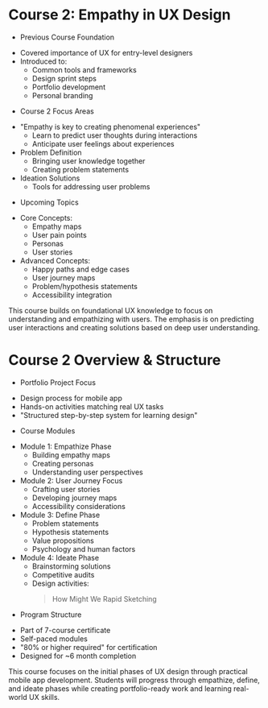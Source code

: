 # Course 2: Empathy in UX Design

* Previous Course Foundation
 - Covered importance of UX for entry-level designers
 - Introduced to:
   * Common tools and frameworks
   * Design sprint steps
   * Portfolio development
   * Personal branding

* Course 2 Focus Areas
 - "Empathy is key to creating phenomenal experiences"
   * Learn to predict user thoughts during interactions
   * Anticipate user feelings about experiences
 - Problem Definition
   * Bringing user knowledge together
   * Creating problem statements
 - Ideation Solutions
   * Tools for addressing user problems

* Upcoming Topics
 - Core Concepts:
   * Empathy maps
   * User pain points
   * Personas
   * User stories
 - Advanced Concepts:
   * Happy paths and edge cases
   * User journey maps
   * Problem/hypothesis statements
   * Accessibility integration

This course builds on foundational UX knowledge to focus on understanding and empathizing with users. The emphasis is on predicting user interactions and creating solutions based on deep user understanding.

# Course 2 Overview & Structure

* Portfolio Project Focus
 - Design process for mobile app
 - Hands-on activities matching real UX tasks
 - "Structured step-by-step system for learning design"

* Course Modules
 - Module 1: Empathize Phase
   * Building empathy maps
   * Creating personas
   * Understanding user perspectives
 - Module 2: User Journey Focus
   * Crafting user stories
   * Developing journey maps
   * Accessibility considerations
 - Module 3: Define Phase
   * Problem statements
   * Hypothesis statements
   * Value propositions
   * Psychology and human factors
 - Module 4: Ideate Phase
   * Brainstorming solutions
   * Competitive audits
   * Design activities:
     > How Might We
     > Rapid Sketching

* Program Structure
 - Part of 7-course certificate
 - Self-paced modules
 - "80% or higher required" for certification
 - Designed for ~6 month completion

This course focuses on the initial phases of UX design through practical mobile app development. Students will progress through empathize, define, and ideate phases while creating portfolio-ready work and learning real-world UX skills.
